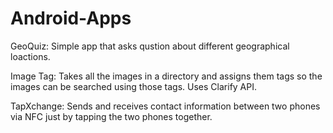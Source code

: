 # Android-Apps

GeoQuiz:
Simple app that asks qustion about different geographical loactions.

Image Tag:
Takes all the images in a directory and assigns them tags so the images can be searched using those tags. Uses Clarify API.

TapXchange:
Sends and receives contact information between two phones via NFC just by tapping the two phones together.

